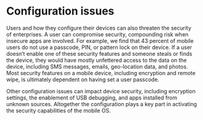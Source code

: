 # Configuration issues

Users and how they configure their devices can also threaten the security of enterprises. A user can compromise security, compounding risk when insecure apps are involved. For example, we find that 43 percent of mobile users do not use a passcode, PIN, or pattern lock on their device. If a user doesn’t enable one of these security features and someone steals or finds the device, they would have mostly unfettered access to the data on the device, including SMS messages, emails, geo-location data, and photos. Most security features on a mobile device, including encryption and remote wipe, is ultimately dependent on having set a user passcode.

Other configuration issues can impact device security, including encryption settings, the enablement of USB debugging, and apps installed from unknown sources. Altogether the configuration plays a key part in activating the security capabilities of the mobile OS.
